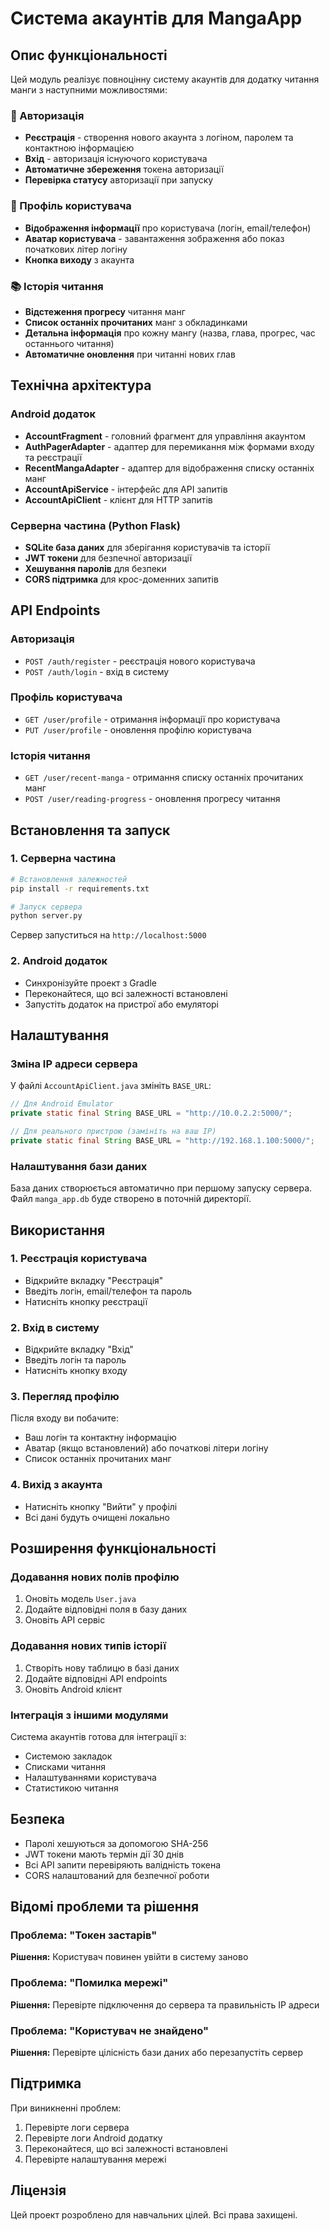 # Система акаунтів для MangaApp

## Опис функціональності

Цей модуль реалізує повноцінну систему акаунтів для додатку читання манги з наступними можливостями:

### 🔐 Авторизація
- **Реєстрація** - створення нового акаунта з логіном, паролем та контактною інформацією
- **Вхід** - авторизація існуючого користувача
- **Автоматичне збереження** токена авторизації
- **Перевірка статусу** авторизації при запуску

### 👤 Профіль користувача
- **Відображення інформації** про користувача (логін, email/телефон)
- **Аватар користувача** - завантаження зображення або показ початкових літер логіну
- **Кнопка виходу** з акаунта

### 📚 Історія читання
- **Відстеження прогресу** читання манг
- **Список останніх прочитаних** манг з обкладинками
- **Детальна інформація** про кожну мангу (назва, глава, прогрес, час останнього читання)
- **Автоматичне оновлення** при читанні нових глав

## Технічна архітектура

### Android додаток
- **AccountFragment** - головний фрагмент для управління акаунтом
- **AuthPagerAdapter** - адаптер для перемикання між формами входу та реєстрації
- **RecentMangaAdapter** - адаптер для відображення списку останніх манг
- **AccountApiService** - інтерфейс для API запитів
- **AccountApiClient** - клієнт для HTTP запитів

### Серверна частина (Python Flask)
- **SQLite база даних** для зберігання користувачів та історії
- **JWT токени** для безпечної авторизації
- **Хешування паролів** для безпеки
- **CORS підтримка** для крос-доменних запитів

## API Endpoints

### Авторизація
- `POST /auth/register` - реєстрація нового користувача
- `POST /auth/login` - вхід в систему

### Профіль користувача
- `GET /user/profile` - отримання інформації про користувача
- `PUT /user/profile` - оновлення профілю користувача

### Історія читання
- `GET /user/recent-manga` - отримання списку останніх прочитаних манг
- `POST /user/reading-progress` - оновлення прогресу читання

## Встановлення та запуск

### 1. Серверна частина
```bash
# Встановлення залежностей
pip install -r requirements.txt

# Запуск сервера
python server.py
```

Сервер запуститься на `http://localhost:5000`

### 2. Android додаток
- Синхронізуйте проект з Gradle
- Переконайтеся, що всі залежності встановлені
- Запустіть додаток на пристрої або емуляторі

## Налаштування

### Зміна IP адреси сервера
У файлі `AccountApiClient.java` змініть `BASE_URL`:
```java
// Для Android Emulator
private static final String BASE_URL = "http://10.0.2.2:5000/";

// Для реального пристрою (замініть на ваш IP)
private static final String BASE_URL = "http://192.168.1.100:5000/";
```

### Налаштування бази даних
База даних створюється автоматично при першому запуску сервера. Файл `manga_app.db` буде створено в поточній директорії.

## Використання

### 1. Реєстрація користувача
- Відкрийте вкладку "Реєстрація"
- Введіть логін, email/телефон та пароль
- Натисніть кнопку реєстрації

### 2. Вхід в систему
- Відкрийте вкладку "Вхід"
- Введіть логін та пароль
- Натисніть кнопку входу

### 3. Перегляд профілю
Після входу ви побачите:
- Ваш логін та контактну інформацію
- Аватар (якщо встановлений) або початкові літери логіну
- Список останніх прочитаних манг

### 4. Вихід з акаунта
- Натисніть кнопку "Вийти" у профілі
- Всі дані будуть очищені локально

## Розширення функціональності

### Додавання нових полів профілю
1. Оновіть модель `User.java`
2. Додайте відповідні поля в базу даних
3. Оновіть API сервіс

### Додавання нових типів історії
1. Створіть нову таблицю в базі даних
2. Додайте відповідні API endpoints
3. Оновіть Android клієнт

### Інтеграція з іншими модулями
Система акаунтів готова для інтеграції з:
- Системою закладок
- Списками читання
- Налаштуваннями користувача
- Статистикою читання

## Безпека

- Паролі хешуються за допомогою SHA-256
- JWT токени мають термін дії 30 днів
- Всі API запити перевіряють валідність токена
- CORS налаштований для безпечної роботи

## Відомі проблеми та рішення

### Проблема: "Токен застарів"
**Рішення:** Користувач повинен увійти в систему заново

### Проблема: "Помилка мережі"
**Рішення:** Перевірте підключення до сервера та правильність IP адреси

### Проблема: "Користувач не знайдено"
**Рішення:** Перевірте цілісність бази даних або перезапустіть сервер

## Підтримка

При виникненні проблем:
1. Перевірте логи сервера
2. Перевірте логи Android додатку
3. Переконайтеся, що всі залежності встановлені
4. Перевірте налаштування мережі

## Ліцензія

Цей проект розроблено для навчальних цілей. Всі права захищені.
